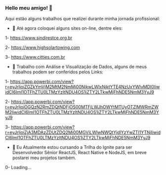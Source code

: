 ### Hello meu amigo! 👋
Aqui estão alguns trabalhos que realizei durante minha jornada profissional:

- 🔭 Até agora coloquei alguns sites on-line, dentre eles:

1- https://www.sindirestce.org.br

2- https://www.highsolartowing.com

3- https://www.citties.com.br


- 👯 Trabalho com Análise e Visualização de Dados, alguns de meus trabalhos podem ser conferidos pelos Links:

1- https://app.powerbi.com/view?r=eyJrIjoiZGZkYmVjM2MtM2NmMi00NjkwLWIxNjktYTE4NzUxYWIyMDI0IiwidCI6ImI1OTFhZTU0LTMzYzItNDU4OS1iZTY2LTkwMjFhNDE5NmM3YyJ9

2- https://app.powerbi.com/view?r=eyJrIjoiOGQzN2RmZDQtNDFjOS00MTFjLWJhOWYtMTUyOTZlMWRmZWM2IiwidCI6ImI1OTFhZTU0LTMzYzItNDU4OS1iZTY2LTkwMjFhNDE5NmM3YyJ9

3- https://app.powerbi.com/view?r=eyJrIjoiZjA3MDAzZDUtZDQ2Mi00MGViLWIwNWQtYjdlYzYwZTI1YTNjIiwidCI6ImI1OTFhZTU0LTMzYzItNDU4OS1iZTY2LTkwMjFhNDE5NmM3YyJ9


- 🌱 Eu Atualmente estou cursando a Trilha do Ignite para ser Desenvolvedor Sênior ReactJS, React Native e NodeJS, em breve postarei meu projetos também.

0- Loading...

<!--


-->
